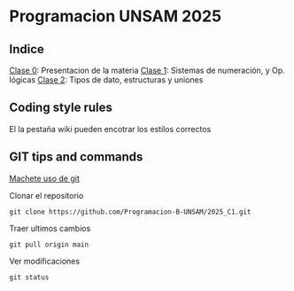 # Programacion UNSAM 2025 

## Indice 

[Clase 0](https://github.com/Programacion-B-UNSAM/2025_C1/blob/main/Clase0.c): Presentacion de la materia
[Clase 1](https://github.com/Programacion-B-UNSAM/2025_C1/tree/main/Clase1): Sistemas de numeración, y Op. lógicas
[Clase 2](https://github.com/Programacion-B-UNSAM/2025_C1/tree/main/Clase2): Tipos de dato, estructuras y uniones

## Coding style rules

El la pestaña wiki pueden encotrar los estilos correctos

## GIT tips and commands

[Machete uso de git](
    https://training.github.com/downloads/es_ES/github-git-cheat-sheet.pdf
)


Clonar el repositorio 
```
git clone https://github.com/Programacion-B-UNSAM/2025_C1.git
```

Traer ultimos cambios 
```
git pull origin main
```

Ver modificaciones  
```
git status
```
